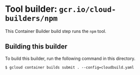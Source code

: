 # Tool builder: `gcr.io/cloud-builders/npm`

This Container Builder build step runs the `npm` tool.

## Building this builder

To build this builder, run the following command in this directory.

    $ gcloud container builds submit . --config=cloudbuild.yaml
